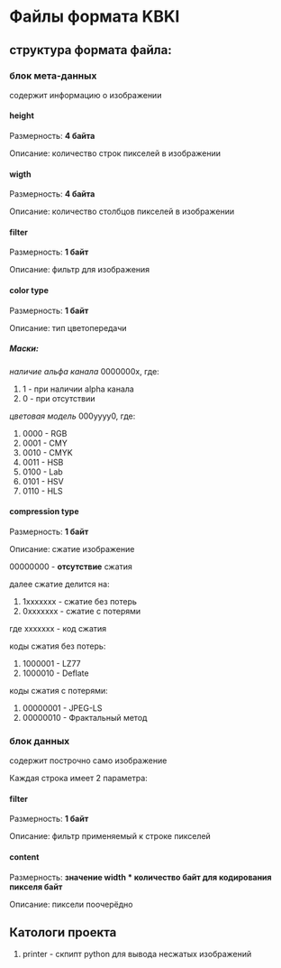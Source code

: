 # Файлы формата KBKI

## структура формата файла:

### блок мета-данных

содержит информацию о изображении

#### height
Размерность: **4 байта**

Описание: количество строк пикселей в изображении

#### wigth

Размерность: **4 байта**

Описание: количество столбцов пикселей в изображении

#### filter

Размерность: **1 байт**

Описание: фильтр для изображения

#### color type

Размерность: **1 байт**

Описание: тип цветопередачи

##### Маски:

*наличие альфа канала* 0000000x, где:
1. 1 - при наличии alpha канала
2. 0 - при отсутствии

*цветовая модель* 000yyyy0, где:

1. 0000 - RGB
2. 0001 - CMY
3. 0010 - CMYK
4. 0011 - HSB
5. 0100 - Lab
6. 0101 - HSV
7. 0110 - HLS

#### compression type

Размерность: **1 байт**

Описание: сжатие изображение 

00000000 - **отсутствие** сжатия

далее сжатие делится на:

1. 1xxxxxxx - сжатие без потерь
2. 0xxxxxxx - сжатие с потерями

где xxxxxxx - код сжатия

коды сжатия без потерь:

1. 1000001 - LZ77
2. 1000010 - Deflate

коды сжатия с потерями:

1. 00000001 - JPEG-LS
2. 00000010 - Фрактальный метод

### блок данных

содержит построчно само изображение

Каждая строка имеет 2 параметра:

#### filter

Размерность: **1 байт**

Описание: фильтр применяемый к строке пикселей 

#### content

Размерность: **значение width * количество байт для кодирования пикселя байт**

Описание: пиксели поочерёдно

## Катологи проекта

1. printer - скпипт python для вывода несжатых изображений